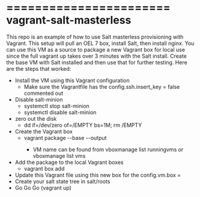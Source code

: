 =======================
vagrant-salt-masterless
=======================

This repo is an example of how to use Salt masterless provisioning with Vagrant.  This setup will pull an OEL 7 box, install Salt, then install nginx.  You can use this VM as a source to package a new Vagrant box for local use since the full vagrant up takes over 3 minutes with the Salt install.  Create the base VM with Salt installed and then use that for further testing.  Here are the steps that worked:

- Install the VM using this Vagrant configuration
  + Make sure the Vagrantfile has the config.ssh.insert_key = false commented out
- Disable salt-minion
  + systemctl stop salt-minion
  + systemctl disable salt-minion
- zero out the disk
  + dd if=/dev/zero of=/EMPTY bs=1M; rm /EMPTY
- Create the Vagrant box
  + vagrant package --base <VM Name> --output <destination file>
    + VM name can be found from vboxmanage list runningvms or vboxmanage list vms
- Add the package to the local Vagrant boxes
  + vagrant box add <box name> <path to the newly created file from the package command>
- Update this Vagrant file using this new box for the config.vm.box = 
- Create your salt state tree in salt/roots
- Go Go Go (vagrant up)
  
